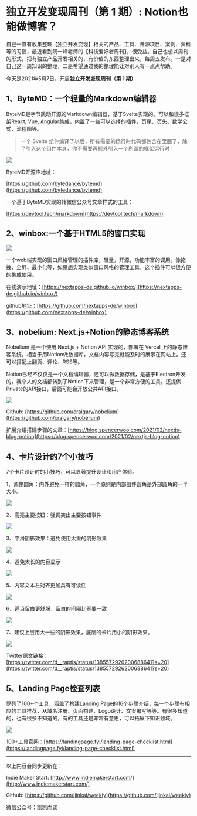 # 独立开发变现周刊（第 1 期）: Notion也能做博客？

自己一直有收集整理【独立开发变现】相关的产品、工具、开源项目、案例、资料等的习惯，最近看到阮一峰老师的【科技爱好者周刊】，很受益。自己也想以周刊的形式，把有独立产品开发相关的，有价值的东西整理出来，每周五发布。一是对自己这一周知识的整理，二是希望通过我的整理能让对别人有一点点帮助。

今天是2021年5月7日，开启**独立开发变现周刊（第 1 期）**

## 1、ByteMD：一个轻量的Markdown编辑器

ByteMD是字节跳动开源的Markdown编辑器，基于Svelte实现的。可以和很多框架React, Vue, Angular集成。内置了一些可以选择的插件，页尾、页头、数学公式、流程图等。

> 一个 Svelte 组件编译了以后，所有需要的运行时代码都包含在里面了，除了引入这个组件本身，你不需要再额外引入一个所谓的框架运行时！

![](http://qiniu.gafata.com/2021-05-06-Untitled.png?imageView2/2/w/600)

ByteMD开源库地址：

[https://github.com/bytedance/bytemd](https://github.com/bytedance/bytemd)

一个基于ByteMD实现的转微信公众号文章样式的工具：

[https://devtool.tech/markdown](https://devtool.tech/markdown)

## 2、winbox:一个基于HTML5的窗口实现

![](http://qiniu.gafata.com/2021-05-06-Untitled%201.png?imageView2/2/w/600)

一个web端实现的窗口风格管理的插件库，轻量，开源，功能丰富的调用。像拖拽、全屏、最小化等，如果想实现类似窗口风格的管理工具，这个插件可以很方便的集成使用。

在线演示地址：[https://nextapps-de.github.io/winbox/](https://nextapps-de.github.io/winbox/)

github地址：[https://github.com/nextapps-de/winbox](https://github.com/nextapps-de/winbox)

## 3、nobelium: Next.js+Notion的静态博客系统

Nobelium 是一个使用 Next.js + Notion API 实现的，部署在 Vercel 上的静态博客系统。相当于用Notion做数据库，文档内容写完就能及时的展示在网站上。还可以搭配上翻页、评论、RSS等。

Notion已经不仅仅是一个文档编辑器，还可以做数据存储，是基于Electron开发的，我个人的文档都转到了Notion下来管理，是一个非常方便的工具。还提供Private的API接口，后面可能会开放公共API接口。

![](http://qiniu.gafata.com/2021-05-06-Untitled%202.png?imageView2/2/w/600)

Github: [https://github.com/craigary/nobelium](https://github.com/craigary/nobelium)

扩展介绍搭建步骤的文章：[https://blog.spencerwoo.com/2021/02/nextjs-blog-notion](https://blog.spencerwoo.com/2021/02/nextjs-blog-notion)

## 4、卡片设计的7个小技巧

7个卡片设计时的小技巧，可以显著提升设计和用户体验。

1、调整圆角：内外避免一样的圆角，一个原则是内部组件圆角是外部圆角的一半大小。

![](http://qiniu.gafata.com/2021-05-06-Untitled%203.png?imageView2/2/w/600)

2、高亮主要按钮：强调突出主要按钮事件

![](http://qiniu.gafata.com/2021-05-06-Untitled%204.png?imageView2/2/w/600)

3、平滑阴影效果：避免使用太重的阴影效果

![](http://qiniu.gafata.com/2021-05-06-Untitled%205.png?imageView2/2/w/600)

4、避免太长的内容显示

![](http://qiniu.gafata.com/2021-05-06-Untitled%206.png?imageView2/2/w/600)

5、内容文本左对齐更加具有可读性

![](http://qiniu.gafata.com/2021-05-06-Untitled%207.png?imageView2/2/w/600)

6、适当留白更舒服，留白的间隔比例要一致

![](http://qiniu.gafata.com/2021-05-06-Untitled%208.png?imageView2/2/w/600)

7、建议上层用大一些的阴影效果，底层的卡片用小的阴影效果。

![](http://qiniu.gafata.com/2021-05-06-Untitled%209.png?imageView2/2/w/600)

Twitter原文链接：[https://twitter.com/d__raptis/status/1385572926200688641?s=20](https://twitter.com/d__raptis/status/1385572926200688641?s=20)

## 5、Landing Page检查列表

罗列了100+个工具，涵盖了构建Landing Page的16个步骤介绍，每一个步骤有相应的工具推荐，从域名注册、页面构建、Logo设计、文案编写等等。有很多知道的，也有很多不知道的，有的工具还是非常有意思，可以拓展下知识领域。

![](http://qiniu.gafata.com/2021-05-06-Untitled%2010.png?imageView2/2/w/600)

100+工具官网：[https://landingpage.fyi/landing-page-checklist.html](https://landingpage.fyi/landing-page-checklist.html)

---

以上内容会同步更新在：

Indie Maker Start: [http://www.indiemakerstart.com/](http://www.indiemakerstart.com/)

Github: [https://github.com/ljinkai/weekly](https://github.com/ljinkai/weekly)

微信公众号：凯凯而谈